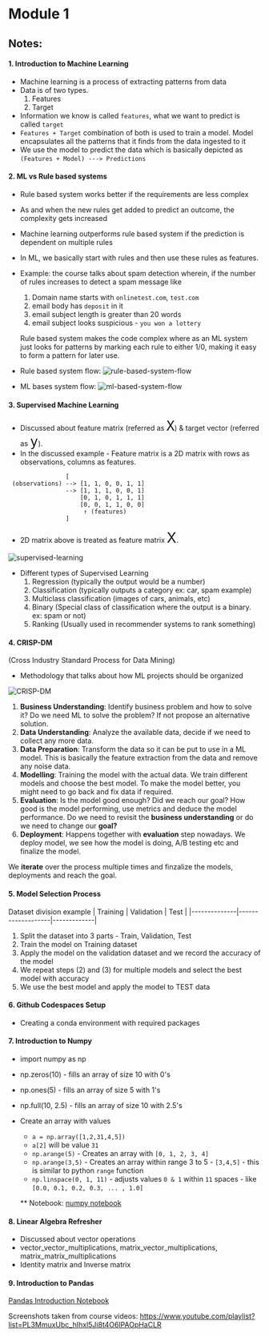 # Module 1

## Notes:

#### 1. Introduction to Machine Learning
- Machine learning is a process of extracting patterns from data
- Data is of two types.
    1. Features
    2. Target
- Information we know is called `features`, what we want to predict is called `target`
- `Features + Target` combination of both is used to train a model. Model encapsulates all the patterns that it finds from the data ingested to it
- We use the model to predict the data which is basically depicted as 
    `(Features + Model) ---> Predictions`


#### 2. ML vs Rule based systems
- Rule based system works better if the requirements are less complex
- As and when the new rules get added to predict an outcome, the complexity gets increased
- Machine learning outperforms rule based system if the prediction is dependent on multiple rules
- In ML, we basically start with rules and then use these rules as features.
- Example: the course talks about spam detection wherein, if the number of rules increases to detect a spam message like
    1. Domain name starts with `onlinetest.com`, `test.com`
    2. email body has `deposit` in it
    3. email subject length is greater than 20 words
    4. email subject looks suspicious - `you won a lottery`

   Rule based system makes the code complex where as an ML system just looks for patterns by marking each rule to either 1/0, making it easy to form a pattern for later use.
- Rule based system flow:
![rule-based-system-flow](./images/Rules-based-system.png)


- ML bases system flow:
![ml-based-system-flow](./images/ML-based-system.png)


#### 3. Supervised Machine Learning
- Discussed about feature matrix (referred as <font size="6">`X`</font>) & target vector (referred as <font size="6">`y`</font>). 
- In the discussed example - Feature matrix is a 2D matrix with rows as observations, columns as features.
```
                [
 (observations) --> [1, 1, 0, 0, 1, 1] 
                --> [1, 1, 1, 0, 0, 1] 
                    [0, 1, 0, 1, 1, 1] 
                    [0, 0, 1, 1, 0, 0]
                     ↑ (features)
                ]
```
- 2D matrix above is treated as feature matrix <span style="font-size: 2em;">X</span>.

![supervised-learning](./images/supervised-learning-function.png)


- Different types of Supervised Learning
    1. Regression (typically the output would be a number)
    2. Classification (typically outputs a category ex: car, spam example)
    3. Multiclass classification (images of cars, animals, etc)
    4. Binary (Special class of classification where the output is a binary. ex: spam or not)
    5. Ranking (Usually used in recommender systems to rank something)

#### 4. CRISP-DM
(Cross Industry Standard Process for Data Mining)

- Methodology that talks about how ML projects should be organized

![CRISP-DM](./images/CRISP-DM.png)

1. **Business Understanding**: Identify business problem and how to solve it? Do we need ML to solve the problem? If not propose an alternative solution.
2. **Data Understanding**: Analyze the available data, decide if we need to collect any more data.
3. **Data Preparation**: Transform the data so it can be put to use in a ML model. This is basically the feature extraction from the data and remove any noise data.
4. **Modelling**: Training the model with the actual data. We train different models and choose the best model. To make the model better, you might need to go back and fix data if required.
5. **Evaluation**: Is the model good enough? Did we reach our goal? How good is the model performing, use metrics and deduce the model performance. Do we need to revisit the **business understanding** or do we need to change our **goal?**
6. **Deployment**: Happens together with **evaluation** step nowadays. We deploy model, we see how the model is doing, A/B testing etc and finalize the model.

We __**iterate**__ over the process multiple times and finzalize the models, deployments and reach the goal.

#### 5. Model Selection Process

Dataset division example
|    Training  |    Validation     |    Test     |
|--------------|-------------------|-------------|
1. Split the dataset into 3 parts - Train, Validation, Test
2. Train the model on Training dataset
3. Apply the model on the validation dataset and we record the accuracy of the model
4. We repeat steps (2) and (3) for multiple models and select the best model with accuracy
5. We use the best model and apply the model to TEST data

#### 6. Github Codespaces Setup
- Creating a conda environment with required packages

#### 7. Introduction to Numpy

- import numpy as np
- np.zeros(10) - fills an array of size 10 with 0's
- np.ones(5) - fills an array of size 5 with 1's
- np.full(10, 2.5) - fills an array of size 10 with 2.5's
- Create an array with values
    * `a = np.array([1,2,31,4,5])`
    * `a[2]` will be value `31`
    * `np.arange(5)` - Creates an array with `[0, 1, 2, 3, 4]`
    * `np.arange(3,5)` - Creates an array within range 3 to 5 - `[3,4,5]` - this is similar to python `range` function
    * `np.linspace(0, 1, 11)` - adjusts values `0 & 1` within `11` spaces - like `[0.0, 0.1, 0.2, 0.3, ... , 1.0]`

    ** Notebook: [numpy notebook](./notebooks/numpy-intro.ipynb)


#### 8. Linear Algebra Refresher
- Discussed about vector operations
- vector_vector_multiplications, matrix_vector_multiplications, matrix_matrix_multiplications
- Identity matrix and Inverse matrix

#### 9. Introduction to Pandas
[Pandas Introduction Notebook](./notebooks/pandas-intro.ipynb)

Screenshots taken from course videos: https://www.youtube.com/playlist?list=PL3MmuxUbc_hIhxl5Ji8t4O6lPAOpHaCLR